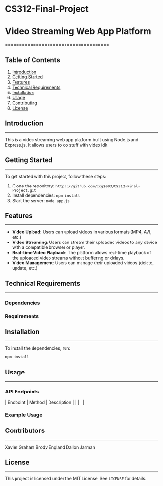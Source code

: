 # CS312-Final-Project

# Video Streaming Web App Platform
=====================================

## Table of Contents

1. [Introduction](#introduction)
2. [Getting Started](#getting-started)
3. [Features](#features)
4. [Technical Requirements](#technical-requirements)
5. [Installation](#installation)
6. [Usage](#usage)
7. [Contributing](#contributing)
8. [License](#license)

## Introduction
------------

This is a video streaming web app platform built using Node.js and Express.js. It allows users to do stuff with video idk

## Getting Started
-----------------

To get started with this project, follow these steps:

1. Clone the repository: `https://github.com/xcg2003/CS312-Final-Project.git`
2. Install dependencies: `npm install`
3. Start the server: `node app.js`

## Features
------------

*   **Video Upload**: Users can upload videos in various formats (MP4, AVI, etc.)
*   **Video Streaming**: Users can stream their uploaded videos to any device with a compatible
browser or player.
*   **Real-time Video Playback**: The platform allows real-time playback of the uploaded video streams
without buffering or delays.
*   **Video Management**: Users can manage their uploaded videos (delete, update, etc.)

## Technical Requirements
------------------------

### Dependencies



### Requirements


## Installation
--------------

To install the dependencies, run:

```bash
npm install
```

## Usage
--------

### API Endpoints

| Endpoint | Method | Description |
|          |        |             |

### Example Usage



## Contributors
-------------

Xavier Graham
Brody England
Dallon Jarman

## License
--------

This project is licensed under the MIT License. See `LICENSE` for details.
